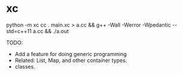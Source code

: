 # xc

python -m xc cc . main.xc > a.cc && g++ -Wall -Werror -Wpedantic --std=c++11 a.cc && ./a.out

TODO:
  * Add a feature for doing generic programming
  * Related: List, Map, and other container types.
  * classes.


